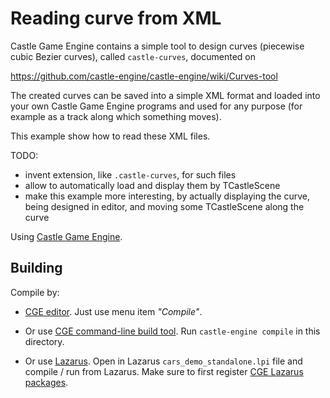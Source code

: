 # Reading curve from XML

Castle Game Engine contains a simple tool to design curves (piecewise cubic Bezier curves), called `castle-curves`, documented on 

https://github.com/castle-engine/castle-engine/wiki/Curves-tool

The created curves can be saved into a simple XML format and loaded into your own Castle Game Engine programs and used for any purpose (for example as a track along which something moves).

This example show how to read these XML files.

TODO:
- invent extension, like `.castle-curves`, for such files
- allow to automatically load and display them by TCastleScene
- make this example more interesting, by actually displaying the curve, being designed in editor, and moving some TCastleScene along the curve

Using [Castle Game Engine](https://castle-engine.io/).

## Building

Compile by:

- [CGE editor](https://castle-engine.io/manual_editor.php). Just use menu item _"Compile"_.

- Or use [CGE command-line build tool](https://github.com/castle-engine/castle-engine/wiki/Build-Tool). Run `castle-engine compile` in this directory.

- Or use [Lazarus](https://www.lazarus-ide.org/). Open in Lazarus `cars_demo_standalone.lpi` file and compile / run from Lazarus. Make sure to first register [CGE Lazarus packages](https://castle-engine.io/documentation.php).
